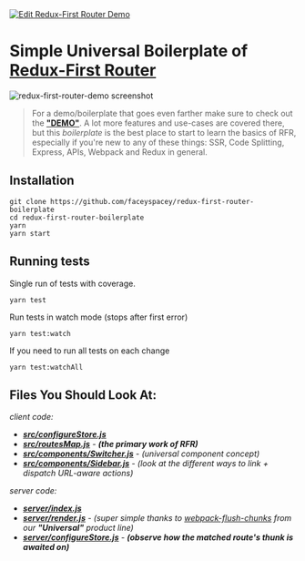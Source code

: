 <a href="https://codesandbox.io/s/github/faceyspacey/redux-first-router-codesandbox" target="_blank">
  <img alt="Edit Redux-First Router Demo" src="https://codesandbox.io/static/img/play-codesandbox.svg">
</a>


# Simple Universal Boilerplate of [Redux-First Router](https://github.com/faceyspacey/redux-first-router)


![redux-first-router-demo screenshot](./screenshot.png)
> For a demo/boilerplate that goes even farther make sure to check out the **["DEMO"](https://github.com/faceyspacey/redux-first-router-demo)**. A lot more features and use-cases are covered there, but this *boilerplate* is the best place to start to learn the basics of RFR, especially if you're new to any of these things: SSR, Code Splitting, Express, APIs, Webpack and Redux in general.


## Installation

```
git clone https://github.com/faceyspacey/redux-first-router-boilerplate
cd redux-first-router-boilerplate
yarn
yarn start
```

## Running tests
Single run of tests with coverage.
```
yarn test
```
Run tests in watch mode (stops after first error)
```
yarn test:watch
```
If you need to run all tests on each change
```
yarn test:watchAll
```

## Files You Should Look At:

*client code:*
- [***src/configureStore.js***](./src/configureStore.js)
- [***src/routesMap.js***](./src/routesMap.js) - ***(the primary work of RFR)***
- [***src/components/Switcher.js***](./src/components/Switcher.js) - *(universal component concept)*
- [***src/components/Sidebar.js***](./src/components/Sidebar.js) - *(look at the different ways to link + dispatch URL-aware actions)*


*server code:*
- [***server/index.js***](./server/index.js)
- [***server/render.js***](./server/render.js) - *(super simple thanks to [webpack-flush-chunks](https://github.com/faceyspacey/webpack-flush-chunks) from our ***"Universal"*** product line)*
- [***server/configureStore.js***](./server/configureStore.js) - ***(observe how the matched route's thunk is awaited on)***

